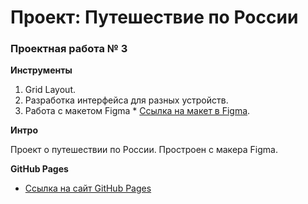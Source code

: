 # Проект: Путешествие по России

### Проектная работа № 3

**Инструменты**

1. Grid Layout.
2. Разработка интерфейса для разных устройств.
3. Работа с макетом Figma \* [Ссылка на макет в Figma](https://www.figma.com/file/5S2WSbEFL6awjVWJ0NWL8Q/Sprint-3_-Russia-_-desktop-mobile?node-id=28503%3A0).

**Интро**

Проект о путешествии по России.
Простроен с макера Figma.

**GitHub Pages**

- [Ссылка на сайт GitHub Pages](https://jonny87b.github.io/russian-travel/)
